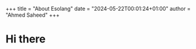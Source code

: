 +++
title = "About Esolang"
date = "2024-05-22T00:01:24+01:00"
author = "Ahmed Saheed"
+++

# Hi there
